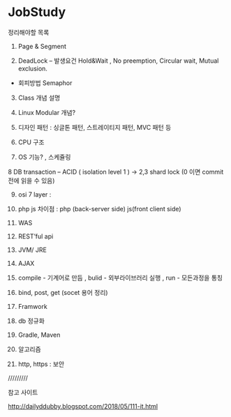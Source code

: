 # JobStudy


정리해야할 목록

1.  Page & Segment

2.  DeadLock – 발생요건 Hold&Wait , No preemption, Circular wait, Mutual exclusion.
-  회피방법 Semaphor

3. Class 개념 설명

4. Linux Modular 개념?

5. 디자인 패턴 : 싱글톤 패턴, 스트레이티지 패턴, MVC 패턴 등

6. CPU 구조

7. OS 기능? , 스케쥴링

8 DB transaction – ACID ( isolation level 1 ) → 2,3 shard lock (0 이면 commit전에 읽을 수 있음)

9. osi 7 layer :  

10. php js 차이점  : php (back-server side) js(front client side)

11. WAS

12. REST’ful api

13. JVM/ JRE

14.  AJAX  

15.  compile - 기계어로 만듬 , bulid - 외부라이브러리 실행 , run - 모든과정을 통칭 

16.   bind, post, get (socet 용어 정리)

17.  Framwork

18.  db 정규화

19.  Gradle, Maven

20. 알고리즘
21.  http, https : 보안


/////////



참고 사이트



http://dailyddubby.blogspot.com/2018/05/111-it.html


